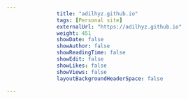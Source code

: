 ---
                title: "adilhyz.github.io"
                tags: [Personal site]
                externalUrl: "https://adilhyz.github.io"
                weight: 451
                showDate: false
                showAuthor: false
                showReadingTime: false
                showEdit: false
                showLikes: false
                showViews: false
                layoutBackgroundHeaderSpace: false
                ---
